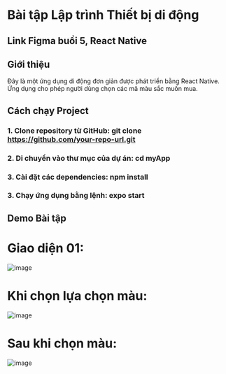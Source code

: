 # Bài tập Lập trình Thiết bị di động
## Link Figma buổi 5, React Native

## Giới thiệu

Đây là một ứng dụng di động đơn giản được phát triển bằng React Native. 
Ứng dụng cho phép người dùng chọn các mã màu sắc muốn mua.

## Cách chạy Project
### 1. Clone repository từ GitHub: git clone https://github.com/your-repo-url.git
### 2. Di chuyển vào thư mục của dự án: cd myApp
### 3. Cài đặt các dependencies: npm install
### 3. Chạy ứng dụng bằng lệnh: expo start

## Demo Bài tập

# Giao diện 01:
![image](https://github.com/user-attachments/assets/ef00200a-3b39-47db-8d0a-71e1c2ee135a)
# Khi chọn lựa chọn màu:
![image](https://github.com/user-attachments/assets/f3a445b7-9ab2-4189-ac61-0a8b5c1126a1)
# Sau khi chọn màu:
![image](https://github.com/user-attachments/assets/2c67a561-13c3-4774-881e-9b3c6c3f67e8)
